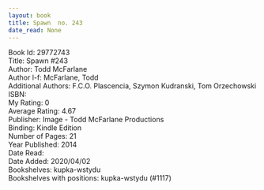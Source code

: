 ```yaml
---
layout: book
title: Spawn  no. 243
date_read: None
---
```


Book Id: 29772743<br />
Title: Spawn #243<br />
Author: Todd McFarlane<br />
Author l-f: McFarlane, Todd<br />
Additional Authors: F.C.O. Plascencia, Szymon Kudranski, Tom Orzechowski<br />
ISBN: <br />
My Rating: 0<br />
Average Rating: 4.67<br />
Publisher: Image - Todd McFarlane Productions<br />
Binding: Kindle Edition<br />
Number of Pages: 21<br />
Year Published: 2014<br />
Date Read: <br />
Date Added: 2020/04/02<br />
Bookshelves: kupka-wstydu<br />
Bookshelves with positions: kupka-wstydu (#1117)<br />


